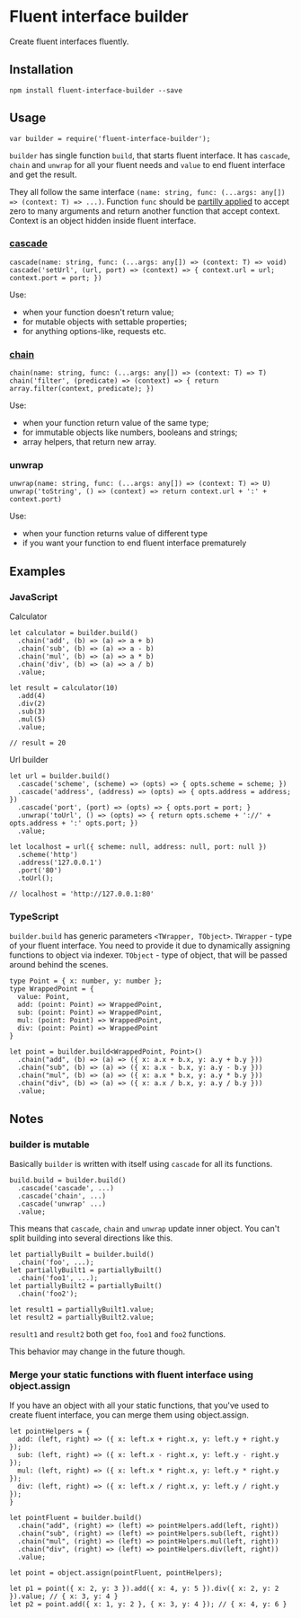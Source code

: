 # Fluent interface builder
Create fluent interfaces fluently.
## Installation
`npm install fluent-interface-builder --save`

## Usage

`var builder = require('fluent-interface-builder');`

`builder` has single function `build`, that starts fluent interface. It has `cascade`, `chain` and `unwrap` for all your fluent needs and `value` to end fluent interface and get the result.

They all follow the same interface `(name: string, func: (...args: any[]) => (context: T) => ...)`.
Function `func` should be [partilly applied](https://en.wikipedia.org/wiki/Partial_application) to accept zero to many arguments and return another function that accept context. Context is an object hidden inside fluent interface.

### [cascade](https://en.wikipedia.org/wiki/Method_cascading)
```
cascade(name: string, func: (...args: any[]) => (context: T) => void)
cascade('setUrl', (url, port) => (context) => { context.url = url; context.port = port; })
```

Use:
- when your function doesn't return value;
- for mutable objects with settable properties;
- for anything options-like, requests etc. 

### [chain](https://en.wikipedia.org/wiki/Method_chaining)
```
chain(name: string, func: (...args: any[]) => (context: T) => T)
chain('filter', (predicate) => (context) => { return array.filter(context, predicate); })
```

Use:
- when your function return value of the same type;
- for immutable objects like numbers, booleans and strings;
- array helpers, that return new array.

### unwrap
```
unwrap(name: string, func: (...args: any[]) => (context: T) => U)
unwrap('toString', () => (context) => return context.url + ':' + context.port)
```

Use:
- when your function returns value of different type
- if you want your function to end fluent interface prematurely

## Examples
### JavaScript
Calculator
```
let calculator = builder.build()
  .chain('add', (b) => (a) => a + b)
  .chain('sub', (b) => (a) => a - b)
  .chain('mul', (b) => (a) => a * b)
  .chain('div', (b) => (a) => a / b)
  .value;
  
let result = calculator(10)
  .add(4)
  .div(2)
  .sub(3)
  .mul(5)
  .value;

// result = 20
```
Url builder
```
let url = builder.build()
  .cascade('scheme', (scheme) => (opts) => { opts.scheme = scheme; })
  .cascade('address', (address) => (opts) => { opts.address = address; })
  .cascade('port', (port) => (opts) => { opts.port = port; }
  .unwrap('toUrl', () => (opts) => { return opts.scheme + '://' + opts.address + ':' opts.port; })
  .value;
  
let localhost = url({ scheme: null, address: null, port: null })
  .scheme('http')
  .address('127.0.0.1')
  .port('80')
  .toUrl();
  
// localhost = 'http://127.0.0.1:80'
```
### TypeScript
`builder.build` has generic parameters `<TWrapper, TObject>`.
`TWrapper` - type of your fluent interface. You need to provide it due to dynamically assigning functions to object via indexer.
`TObject` - type of object, that will be passed around behind the scenes.

```
type Point = { x: number, y: number };
type WrappedPoint = {
  value: Point,
  add: (point: Point) => WrappedPoint,
  sub: (point: Point) => WrappedPoint,
  mul: (point: Point) => WrappedPoint,
  div: (point: Point) => WrappedPoint
}

let point = builder.build<WrappedPoint, Point>()
  .chain("add", (b) => (a) => ({ x: a.x + b.x, y: a.y + b.y }))
  .chain("sub", (b) => (a) => ({ x: a.x - b.x, y: a.y - b.y }))
  .chain("mul", (b) => (a) => ({ x: a.x * b.x, y: a.y * b.y }))
  .chain("div", (b) => (a) => ({ x: a.x / b.x, y: a.y / b.y }))
  .value;
```


## Notes

### builder is mutable
Basically `builder` is written with itself using `cascade` for all its functions.
```
build.build = builder.build()
  .cascade('cascade', ...)
  .cascade('chain', ...)
  .cascade('unwrap' ...)
  .value;
```
This means that `cascade`, `chain` and `unwrap` update inner object. You can't split building into several directions like this.
```
let partiallyBuilt = builder.build()
  .chain('foo', ...);
let partiallyBuilt1 = partiallyBuilt()
  .chain('foo1', ...);
let partiallyBuilt2 = partiallyBuilt()
  .chain('foo2');
  
let result1 = partiallyBuilt1.value;
let result2 = partiallyBuilt2.value;
```
`result1` and `result2` both get `foo`, `foo1` and `foo2` functions.

This behavior may change in the future though.


### Merge your static functions with fluent interface using object.assign
If you have an object with all your static functions, that you've used to create fluent interface, you can merge them using object.assign.
```
let pointHelpers = {
  add: (left, right) => ({ x: left.x + right.x, y: left.y + right.y });
  sub: (left, right) => ({ x: left.x - right.x, y: left.y - right.y });
  mul: (left, right) => ({ x: left.x * right.x, y: left.y * right.y });
  div: (left, right) => ({ x: left.x / right.x, y: left.y / right.y });
}

let pointFluent = builder.build()
  .chain("add", (right) => (left) => pointHelpers.add(left, right))
  .chain("sub", (right) => (left) => pointHelpers.sub(left, right))
  .chain("mul", (right) => (left) => pointHelpers.mul(left, right))
  .chain("div", (right) => (left) => pointHelpers.div(left, right))
  .value;

let point = object.assign(pointFluent, pointHelpers);

let p1 = point({ x: 2, y: 3 }).add({ x: 4, y: 5 }).div({ x: 2, y: 2 }).value; // { x: 3, y: 4 }
let p2 = point.add({ x: 1, y: 2 }, { x: 3, y: 4 }); // { x: 4, y: 6 }
```
